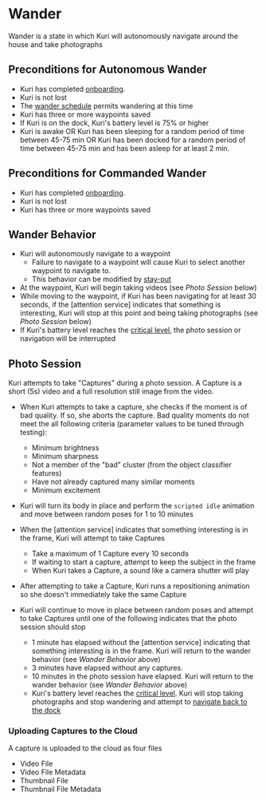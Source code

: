 # Wander
Wander is a state in which Kuri will autonomously navigate around the house and take photographs

## Preconditions for Autonomous Wander
* Kuri has completed [onboarding](../onboarding.md).
* Kuri is not lost
* The [wander schedule](../schedule.md) permits wandering at this time
* Kuri has three or more waypoints saved
* If Kuri is on the dock, Kuri's battery level is 75% or higher
* Kuri is awake OR Kuri has been sleeping for a random period of time between 45-75 min OR Kuri has been docked for a random period of time between 45-75 min and has been asleep for at least 2 min.

## Preconditions for Commanded Wander
* Kuri has completed [onboarding](../onboarding.md).
* Kuri is not lost
* Kuri has three or more waypoints saved

## Wander Behavior
* Kuri will autonomously navigate to a waypoint
    * Failure to navigate to a waypoint will cause Kuri to select another waypoint to navigate to.
    * This behavior can be modified by [stay-put](../logical_concurrent_states/stay_put.md)
* At the waypoint, Kuri will begin taking videos (see *Photo Session* below)
* While moving to the waypoint, if Kuri has been navigating for at least 30 seconds, if the [attention service] indicates that something is interesting, Kuri will stop at this point and being taking photographs (see *Photo Session* below)
* If Kuri's battery level reaches the [critical level](../named_constants.md), the photo session or navigation will be interrupted

## Photo Session
Kuri attempts to take "Captures" during a photo session. A Capture is a short (5s) video and a full resolution still image from the video.

* When Kuri attempts to take a capture, she checks if the moment is of bad quality. If so, she aborts the capture. Bad quality moments do not meet the all following criteria (parameter values to be tuned through testing):
	* Minimum brightness
	* Minimum sharpness
	* Not a member of the "bad" cluster (from the object classifier features)
	* Have not already captured many similar moments
	* Minimum excitement

* Kuri will turn its body in place and perform the `scripted idle` animation and move between random poses for 1 to 10 minutes
* When the [attention service] indicates that something interesting is in the frame, Kuri will attempt to take Captures
    * Take a maximum of 1 Capture every 10 seconds
    * If waiting to start a capture, attempt to keep the subject in the frame
    * When Kuri takes a Capture, a sound like a camera shutter will play
* After attempting to take a Capture, Kuri runs a repositioning animation so she doesn't immediately take the same Capture
* Kuri will continue to move in place between random poses and attempt to take Captures until one of the following indicates that the photo session should stop
    * 1 minute has elapsed without the [attention service] indicating that something interesting is in the frame.  Kuri will return to the wander behavior (see *Wander Behavior* above)
    * 3 minutes have elapsed without any captures.
    * 10 minutes in the photo session have elapsed.  Kuri will return to the wander behavior (see *Wander Behavior* above)
    * Kuri's battery level reaches the [critical level](../named_constants.md).  Kuri will stop taking photographs and stop wandering and attempt to [navigate back to the dock](dock.md)

### Uploading Captures to the Cloud
A capture is uploaded to the cloud as four files
* Video File
* Video File Metadata
* Thumbnail File
* Thumbnail File Metadata
